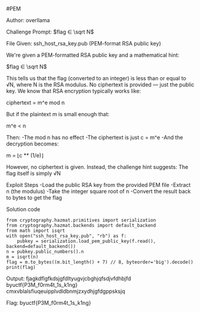 #PEM

Author: overllama

Challenge Prompt:
$flag ∈ \sqrt N$

File Given: ssh_host_rsa_key.pub (PEM-format RSA public key)

We're given a PEM-formatted RSA public key and a mathematical hint:

$flag ∈ \sqrt N$

This tells us that the flag (converted to an integer) is less than or equal to √N, where N is the RSA modulus. No ciphertext is provided — just the public key.
We know that RSA encryption typically works like:

ciphertext = m^e mod n

But if the plaintext m is small enough that:

m^e < n

Then:
-The mod n has no effect
-The ciphertext is just c = m^e
-And the decryption becomes:

m = ⌊c ** (1/e)⌋

However, no ciphertext is given. Instead, the challenge hint suggests: The flag itself is simply √N

Exploit Steps
-Load the public RSA key from the provided PEM file
-Extract n (the modulus)
-Take the integer square root of n
-Convert the result back to bytes to get the flag

Solution code
```
from cryptography.hazmat.primitives import serialization
from cryptography.hazmat.backends import default_backend
from math import isqrt
with open("ssh_host_rsa_key.pub", "rb") as f:
    pubkey = serialization.load_pem_public_key(f.read(), backend=default_backend())
n = pubkey.public_numbers().n
m = isqrt(n)
flag = m.to_bytes((m.bit_length() + 7) // 8, byteorder='big').decode()
print(flag)
```

Output:
fjagkdflgfkdsjgfdltyugvjcbghjqfsdjvfdhbjfd byuctf{P3M_f0rm4t_1s_k1ng} cmxvblalsfiuqeuipplvdldbnmjzxydhjgfdgppsksjq

Flag: byuctf{P3M_f0rm4t_1s_k1ng}
